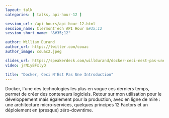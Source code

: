 ```yaml
---
layout: talk
categories: [ talks, api-hour-12 ]

session_url: /api-hours/api-hour-12.html
session_name: Clermont'ech API Hour &#35;12
session_short_name: "&#35;12"

author: William Durand
author_url: https://twitter.com/couac
author_image: couac2.jpeg

slides_url: https://speakerdeck.com/willdurand/docker-ceci-nest-pas-une-introduction-apihour-number-12
video: jrNiyBFxlyQ

title: "Docker, Ceci N'Est Pas Une Introduction"
---
```


Docker, l'une des technologies les plus en vogue ces derniers temps, permet de
créer des conteneurs logiciels. Retour sur mon utilisation pour le développement
mais également pour la production, avec en ligne de mire : une architecture
micro-services, quelques principes 12 Factors et un déploiement en (presque)
zéro-downtime.
